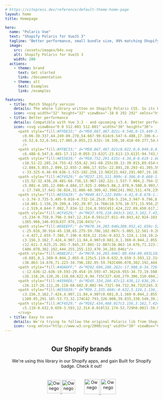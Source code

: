 ```yaml
---
# https://vitepress.dev/reference/default-theme-home-page
layout: home
title: Homepage

hero:
  name: "Polaris Vue"
  text: "Shopify Polaris for VueJS 3"
  tagline: "Better performance, small bundle size, 99% matching Shopify Polaris 12.\nCompatible with Vue 3.3 (and upcoming v3.4)"
  image:
    src: /assets/images/b4s.svg
    alt: Shopify Polaris for VueJS 3
    width: 200
  actions:
    - theme: brand
      text: Get started
      link: /documentation
    - theme: alt
      text: Examples
      link: /examples

features:
  - title: Match Shopify version
    details: The whole library written on Shopify Polaris CSS. So its UI is 99% matching Shopify Polaris version.
    icon: <svg width="32" height="32" viewBox="-18 0 292 292" xmlns="http://www.w3.org/2000/svg"><path d="M223.774 57.34c-.201-1.46-1.48-2.268-2.537-2.357-1.055-.088-23.383-1.743-23.383-1.743s-15.507-15.395-17.209-17.099c-1.703-1.703-5.029-1.185-6.32-.805-.19.056-3.388 1.043-8.678 2.68-5.18-14.906-14.322-28.604-30.405-28.604-.444 0-.901.018-1.358.044C129.31 3.407 123.644.779 118.75.779c-37.465 0-55.364 46.835-60.976 70.635-14.558 4.511-24.9 7.718-26.221 8.133-8.126 2.549-8.383 2.805-9.45 10.462C21.3 95.806.038 260.235.038 260.235l165.678 31.042 89.77-19.42S223.973 58.8 223.775 57.34zM156.49 40.848l-14.019 4.339c.005-.988.01-1.96.01-3.023 0-9.264-1.286-16.723-3.349-22.636 8.287 1.04 13.806 10.469 17.358 21.32zm-27.638-19.483c2.304 5.773 3.802 14.058 3.802 25.238 0 .572-.005 1.095-.01 1.624-9.117 2.824-19.024 5.89-28.953 8.966 5.575-21.516 16.025-31.908 25.161-35.828zm-11.131-10.537c1.617 0 3.246.549 4.805 1.622-12.007 5.65-24.877 19.88-30.312 48.297l-22.886 7.088C75.694 46.16 90.81 10.828 117.72 10.828z" fill="#95BF46"/><path d="M221.237 54.983c-1.055-.088-23.383-1.743-23.383-1.743s-15.507-15.395-17.209-17.099c-.637-.634-1.496-.959-2.394-1.099l-12.527 256.233 89.762-19.418S223.972 58.8 223.774 57.34c-.201-1.46-1.48-2.268-2.537-2.357" fill="#5E8E3E"/><path d="M135.242 104.585l-11.069 32.926s-9.698-5.176-21.586-5.176c-17.428 0-18.305 10.937-18.305 13.693 0 15.038 39.2 20.8 39.2 56.024 0 27.713-17.577 45.558-41.277 45.558-28.44 0-42.984-17.7-42.984-17.7l7.615-25.16s14.95 12.835 27.565 12.835c8.243 0 11.596-6.49 11.596-11.232 0-19.616-32.16-20.491-32.16-52.724 0-27.129 19.472-53.382 58.778-53.382 15.145 0 22.627 4.338 22.627 4.338" fill="#FFF"/></svg>
  - title: Better performance
    details: Compatible with Vue 3.3 - and upcoming v3.4. Better performance, small bundle size.
    icon: <svg viewBox="0 0 512.001 512.001" width="30" height="30">
      <path style="fill:#FFDE33;" d="M50.867,487.021c-9.546,0-15.449-3.892-18.721-7.169c-3.281-3.281-7.19-9.207-7.169-18.797
        c0.06-30.337,44.249-89.278,54.667-99.614c6.547-6.488,17.106-6.477,23.632,0.055l47.226,47.226
        c6.52,6.52,6.541,17.085,0.055,23.632c-10.336,10.418-69.277,54.607-99.614,54.667C50.916,487.021,50.888,487.021,50.867,487.021z"
        />
      <path style="fill:#FFBC33;" d="M50.867,487.021c0.022,0,0.049,0,0.076,0c30.337-0.06,89.278-44.249,99.614-54.667
        c6.488-6.547,6.465-17.112-0.055-23.632l-23.613-23.613l-94.743,94.743C35.418,483.128,41.321,487.021,50.867,487.021z"/>
      <path style="fill:#E55639;" d="M16.752,291.615c-4.34,0-8.619-1.685-11.83-4.89c-5.009-4.994-6.34-12.604-3.32-19.003
        c10.51-22.285,24.755-42.559,42.341-60.255c39.13-39.015,89.654-61.17,142.32-62.435c6.76-0.382,12.549,3.494,15.427,9.349
        c2.884,5.855,2.099,12.855-2.006,17.925c-22.891,28.293-41.305,59.737-54.732,93.459c-2.976,7.479-10.87,11.792-18.759,10.243
        c-33.325-6.46-69.636-1.515-102.258,13.982C21.642,291.087,19.183,291.615,16.752,291.615z"/>
      <path style="fill:#CF4529;" d="M237.135,511.999c-4.366,0-8.668-1.706-11.879-4.939c-4.999-5.021-6.291-12.647-3.233-19.036
        c15.52-32.436,20.481-68.736,13.967-102.22c-1.537-7.904,2.764-15.782,10.243-18.759c33.722-13.426,65.166-31.842,93.459-54.732
        c5.081-4.105,12.086-4.884,17.925-2.006c5.86,2.878,9.508,8.903,9.349,15.427c-1.265,52.666-23.42,103.19-62.38,142.265
        c-17.749,17.641-38.024,31.886-60.309,42.396C241.992,511.476,239.551,511.999,237.135,511.999z"/>
      <path style="fill:#E55639;" d="M449.817,222.949c-4.41,0-8.678-1.745-11.84-4.907L293.955,74.023
        c-3.74-3.735-5.495-9.016-4.732-14.25c0.758-5.234,3.947-9.796,8.591-12.314c49.853-27.017,103.445-42.93,159.29-47.302
        c14.801-1.156,29.399,4.192,39.97,14.768c10.576,10.571,15.956,25.152,14.763,40.002c-4.372,55.833-20.285,109.415-47.296,159.257
        c-2.519,4.644-7.082,7.834-12.314,8.591C451.424,222.89,450.617,222.949,449.817,222.949z"/>
      <path style="fill:#CF4529;" d="M437.976,218.043c3.162,3.162,7.43,4.907,11.84,4.907c0.802,0,1.608-0.06,2.409-0.174
        c5.234-0.758,9.796-3.947,12.314-8.591c27.011-49.843,42.924-103.424,47.296-159.257c1.193-14.85-4.187-29.432-14.763-40.002
        L365.966,146.033L437.976,218.043z"/>
      <path style="fill:#E6EEFF;" d="M470.34,203.046L308.952,41.658c-52.084,26.085-99.15,64.269-135.304,109.584
        c-25.016,30.914-45.138,65.275-59.786,102.067c-5.065,12.561-9.289,25.257-12.914,37.872l-53.73,32.174
        c-4.427,2.655-7.386,7.196-8.019,12.314c-0.632,5.124,1.134,10.249,4.781,13.895l118.454,118.454
        c3.156,3.162,7.424,4.907,11.84,4.907c0.681,0,1.369-0.044,2.055-0.125c5.119-0.632,9.659-3.593,12.314-8.019l32.174-53.729
        c12.611-3.625,25.301-7.845,37.801-12.887c36.863-14.676,71.223-34.796,102.05-59.742
        C406.078,302.192,444.255,255.132,470.34,203.046z"/>
      <path style="fill:#DAE2F2;" d="M470.34,203.046l-80.694-80.693L103.208,408.791l59.226,59.226c3.156,3.162,7.424,4.907,11.84,4.907
        c0.681,0,1.369-0.044,2.055-0.125c5.119-0.632,9.659-3.593,12.314-8.019l32.174-53.729c12.611-3.625,25.301-7.845,37.801-12.887
        c36.863-14.676,71.223-34.796,102.05-59.742C406.078,302.192,444.255,255.132,470.34,203.046z"/>
      <path style="fill:#4DA6FF;" d="M292.696,286.262c-17.908,0-34.726-6.955-47.362-19.592l0,0c0-0.006,0-0.006,0-0.006s0,0-0.006,0
        c-12.636-12.636-19.593-29.454-19.593-47.362s6.955-34.73,19.598-47.367c26.113-26.118,68.606-26.113,94.729-0.006
        c26.118,26.128,26.118,68.622,0,94.735C327.426,279.306,310.604,286.262,292.696,286.262z"/>
      <path style="fill:#4596E6;" d="M245.334,266.67c12.636,12.636,29.454,19.592,47.362,19.592c17.908,0,34.73-6.955,47.367-19.598
        c26.117-26.111,26.118-68.602,0.002-94.732l-94.732,94.732C245.334,266.665,245.334,266.665,245.334,266.67z"/>
      <path style="fill:#E55639;" d="M39.2,335.668c-0.632,5.124,1.134,10.249,4.781,13.895l118.454,118.454
        c3.156,3.162,7.424,4.907,11.84,4.907c0.681,0,1.369-0.044,2.055-0.125c5.119-0.632,9.659-3.593,12.314-8.019l32.174-53.729h0.001
        L100.95,291.18l-53.73,32.174C42.793,326.008,39.833,330.549,39.2,335.668z"/>
      <path style="fill:#CF4529;" d="M162.434,468.017c3.156,3.162,7.424,4.907,11.84,4.907c0.681,0,1.369-0.044,2.055-0.125
        c5.119-0.632,9.659-3.593,12.314-8.019l32.174-53.729h0.001l-59.935-59.935l-57.676,57.676L162.434,468.017z"/>
      </svg>
  - title: Easy to use
    details: We're trying to follow the original Polaris lib from Shopify, so you can use it mostly similar with React version.
    icon: <svg xmlns="http://www.w3.org/2000/svg" width="30" viewBox="0 0 256 220.8"><path fill="#41B883" d="M204.8 0H256L128 220.8 0 0h97.92L128 51.2 157.44 0h47.36Z"></path><path fill="#41B883" d="m0 0 128 220.8L256 0h-51.2L128 132.48 50.56 0H0Z"></path><path fill="#35495E" d="M50.56 0 128 133.12 204.8 0h-47.36L128 51.2 97.92 0H50.56Z"></path></svg>
---
```


<script setup>
import { withBase } from 'vitepress';
</script>

<div style="text-align: center; margin-top: 40px;">

## Our Shopify brands

We're using this library in our Shopify apps, and gain Built for Shopify badge. Check it out!

<div style="display: flex; justify-content: center; align-items: center; flex-wrap: wrap; gap: 30px">
  <a href="https://qikify.com?utm_source=polaris-vue&utm_medium=referral&utm_campaign=website" target="_blank" rel="noopener noreferrer">
    <img :src="withBase('/assets/images/qikify.svg')" alt="Ownego" class="light-mode-logo" width="44" style="margin: 20px auto;">
    <img :src="withBase('/assets/images/qikify-white.svg')" alt="Ownego" class="dark-mode-logo" width="44" style="margin: 20px auto;">
  </a>

  <a href="https://teeinblue.com?utm_source=polaris-vue&utm_medium=referral&utm_campaign=website" target="_blank" rel="noopener noreferrer">
    <img :src="withBase('/assets/images/teeinblue.svg')" alt="Ownego" class="light-mode-logo" width="50" style="margin: 20px auto;">
    <img :src="withBase('/assets/images/teeinblue-white.svg')" alt="Ownego" class="dark-mode-logo" width="50" style="margin: 20px auto;">
  </a>
</div>

</div>
